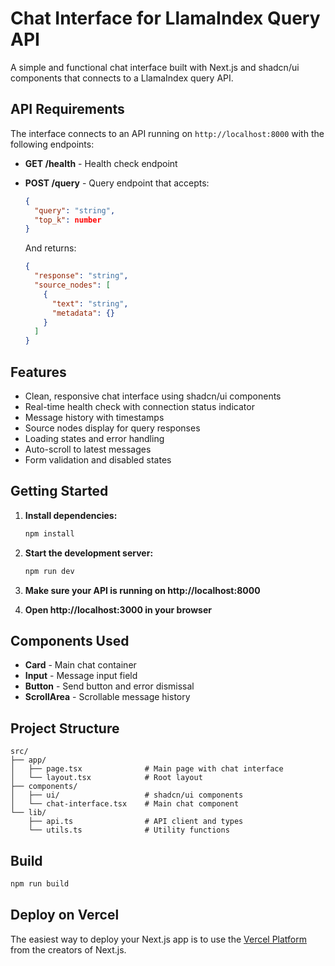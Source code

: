 # Chat Interface for LlamaIndex Query API

A simple and functional chat interface built with Next.js and shadcn/ui components that connects to a LlamaIndex query API.

## API Requirements

The interface connects to an API running on `http://localhost:8000` with the following endpoints:

- **GET /health** - Health check endpoint
- **POST /query** - Query endpoint that accepts:
  ```json
  {
    "query": "string",
    "top_k": number
  }
  ```
  
  And returns:
  ```json
  {
    "response": "string",
    "source_nodes": [
      {
        "text": "string",
        "metadata": {}
      }
    ]
  }
  ```

## Features

- Clean, responsive chat interface using shadcn/ui components
- Real-time health check with connection status indicator
- Message history with timestamps
- Source nodes display for query responses
- Loading states and error handling
- Auto-scroll to latest messages
- Form validation and disabled states

## Getting Started

1. **Install dependencies:**
   ```bash
   npm install
   ```

2. **Start the development server:**
   ```bash
   npm run dev
   ```

3. **Make sure your API is running on http://localhost:8000**

4. **Open http://localhost:3000 in your browser**

## Components Used

- **Card** - Main chat container
- **Input** - Message input field
- **Button** - Send button and error dismissal
- **ScrollArea** - Scrollable message history

## Project Structure

```
src/
├── app/
│   ├── page.tsx              # Main page with chat interface
│   └── layout.tsx            # Root layout
├── components/
│   ├── ui/                   # shadcn/ui components
│   └── chat-interface.tsx    # Main chat component
└── lib/
    ├── api.ts                # API client and types
    └── utils.ts              # Utility functions
```

## Build

```bash
npm run build
```

## Deploy on Vercel

The easiest way to deploy your Next.js app is to use the [Vercel Platform](https://vercel.com/new?utm_medium=default-template&filter=next.js&utm_source=create-next-app&utm_campaign=create-next-app-readme) from the creators of Next.js.
